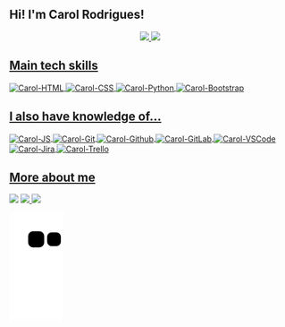## Hi! I'm Carol Rodrigues!

<div align="center">
  <a href="https://github.com/AnneCarolinerp">
  <img height="160em" src="https://github-readme-stats.vercel.app/api?username=AnneCarolinerp&show_icons=true&theme=radical&include_all_commits=true&count_private=true"/>
  <img height="160em" src="https://github-readme-stats.vercel.app/api/top-langs/?username=AnneCarolinerp&layout=compact&langs_count=7&theme=radical"/>
</div>


## Main tech skills
<span><img align="center" alt="Carol-HTML" height="30" width="40" src="https://cdn.jsdelivr.net/gh/devicons/devicon/icons/html5/html5-original-wordmark.svg" /></span>
<span><img align="center" alt="Carol-CSS" height="30" width="40" src="https://cdn.jsdelivr.net/gh/devicons/devicon/icons/css3/css3-original-wordmark.svg" /></span>
<span><img align="center" alt="Carol-Python" height="30" width="40" src="https://cdn.jsdelivr.net/gh/devicons/devicon/icons/python/python-original-wordmark.svg" /></span>
<span><img align="center" alt="Carol-Bootstrap" height="30" width="40" src="https://cdn.jsdelivr.net/gh/devicons/devicon/icons/bootstrap/bootstrap-original-wordmark.svg" /></span>
  
## I also have knowledge of...
<span><img align="center" alt="Carol-JS" height="30" width="40" src="https://cdn.jsdelivr.net/gh/devicons/devicon/icons/javascript/javascript-original.svg" /></span>
<span><img align="center" alt="Carol-Git" height="30" width="40" src="https://cdn.jsdelivr.net/gh/devicons/devicon/icons/git/git-original-wordmark.svg" /></span>
<span><img align="center" alt="Carol-Github" height="30" width="40" src="https://cdn.jsdelivr.net/gh/devicons/devicon/icons/github/github-original-wordmark.svg" /></span>
<span><img align="center" alt="Carol-GitLab" height="30" width="40" src="https://cdn.jsdelivr.net/gh/devicons/devicon/icons/gitlab/gitlab-original-wordmark.svg" /></span>
<span><img align="center" alt="Carol-VSCode" height="30" width="40" src="https://cdn.jsdelivr.net/gh/devicons/devicon/icons/vscode/vscode-original-wordmark.svg" /></span>
<span><img align="center" alt="Carol-Jira" height="30" width="40" src="https://cdn.jsdelivr.net/gh/devicons/devicon/icons/jira/jira-original-wordmark.svg" /></span>
<span><img align="center" alt="Carol-Trello" height="30" width="40" src="https://cdn.jsdelivr.net/gh/devicons/devicon/icons/trello/trello-plain-wordmark.svg" /></span>

 ##

## More about me
<div>
  <a href="https://www.linkedin.com/in/annecarolinerodrigues/" target="_blank"><img src="https://img.shields.io/badge/-LinkedIn-%230077B5?style=for-the-badge&logo=linkedin&logoColor=white" target="_blank"></a> 
  <a href = "mailto:caroline.annerp@gmail.com"><img src="https://img.shields.io/badge/-Gmail-%23333?style=for-the-badge&logo=gmail&logoColor=white" target="_blank" </a>
  <a href="https://www.instagram.com/seguranca_informacao/" target="_blank"><img src="https://img.shields.io/badge/-Instagram-%23E4405F?style=for-the-badge&logo=instagram&logoColor=white" target="_blank"></a> 
</div>

![snake gif](https://github.com/AnneCarolinerp/AnneCarolinerp/blob/output/github-contribution-grid-snake.svg)
